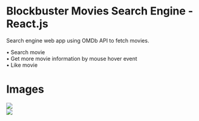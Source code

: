 # Blockbuster Movies Search Engine - React.js

Search engine web app using OMDb API to fetch movies.

•	Search movie </br>
•	Get more movie information by mouse hover event </br>
•	Like movie </br>

# Images


<img src="https://user-images.githubusercontent.com/63442785/175829725-d64bfc6d-d7d2-4079-919e-c69a6869a5e5.png">

</br>

<img src="https://user-images.githubusercontent.com/63442785/175829792-74945eb2-014e-44ca-8583-f58703fdd3bc.png">

